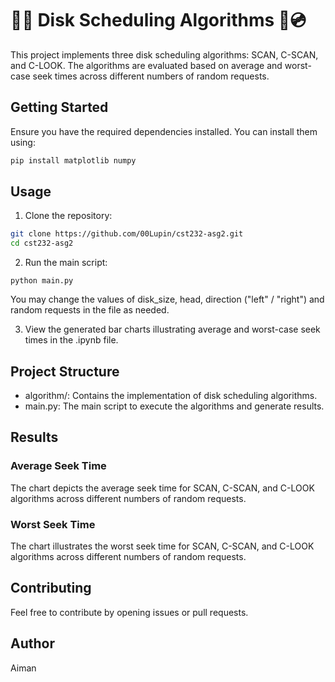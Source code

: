 # 📀💾 Disk Scheduling Algorithms 💽💿
This project implements three disk scheduling algorithms: SCAN, C-SCAN, and C-LOOK. The algorithms are evaluated based on average and worst-case seek times across different numbers of random requests.

## Getting Started

Ensure you have the required dependencies installed. You can install them using:
```bash
pip install matplotlib numpy
```

## Usage

1. Clone the repository:
```bash
git clone https://github.com/00Lupin/cst232-asg2.git
cd cst232-asg2
```
2. Run the main script:
```
python main.py
```

You may change the values of 
disk_size, head, direction ("left" / "right") and random requests in the file as needed.


3. View the generated bar charts illustrating average and worst-case seek times in the .ipynb file.

## Project Structure
- algorithm/: Contains the implementation of disk scheduling algorithms.
- main.py: The main script to execute the algorithms and generate results.


## Results
### Average Seek Time
The chart depicts the average seek time for SCAN, C-SCAN, and C-LOOK algorithms across different numbers of random requests.

### Worst Seek Time
The chart illustrates the worst seek time for SCAN, C-SCAN, and C-LOOK algorithms across different numbers of random requests.

## Contributing
Feel free to contribute by opening issues or pull requests.

## Author
Aiman


